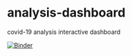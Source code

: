 # analysis-dashboard
covid-19 analysis interactive dashboard

[![Binder](https://mybinder.org/badge_logo.svg)](https://mybinder.org/v2/gh/ellenfang77/analysis-dashboard.git/master?filepath=covid_19_analysis.ipynb)

